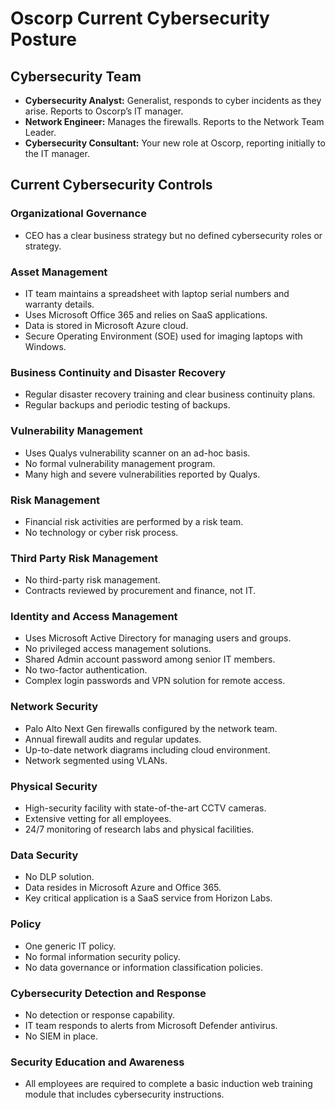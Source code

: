 # Oscorp Current Cybersecurity Posture

## Cybersecurity Team
- **Cybersecurity Analyst:** Generalist, responds to cyber incidents as they arise. Reports to Oscorp’s IT manager.
- **Network Engineer:** Manages the firewalls. Reports to the Network Team Leader.
- **Cybersecurity Consultant:** Your new role at Oscorp, reporting initially to the IT manager.

## Current Cybersecurity Controls

### Organizational Governance
- CEO has a clear business strategy but no defined cybersecurity roles or strategy.

### Asset Management
- IT team maintains a spreadsheet with laptop serial numbers and warranty details.
- Uses Microsoft Office 365 and relies on SaaS applications.
- Data is stored in Microsoft Azure cloud.
- Secure Operating Environment (SOE) used for imaging laptops with Windows.

### Business Continuity and Disaster Recovery
- Regular disaster recovery training and clear business continuity plans.
- Regular backups and periodic testing of backups.

### Vulnerability Management
- Uses Qualys vulnerability scanner on an ad-hoc basis.
- No formal vulnerability management program.
- Many high and severe vulnerabilities reported by Qualys.

### Risk Management
- Financial risk activities are performed by a risk team.
- No technology or cyber risk process.

### Third Party Risk Management
- No third-party risk management.
- Contracts reviewed by procurement and finance, not IT.

### Identity and Access Management
- Uses Microsoft Active Directory for managing users and groups.
- No privileged access management solutions.
- Shared Admin account password among senior IT members.
- No two-factor authentication.
- Complex login passwords and VPN solution for remote access.

### Network Security
- Palo Alto Next Gen firewalls configured by the network team.
- Annual firewall audits and regular updates.
- Up-to-date network diagrams including cloud environment.
- Network segmented using VLANs.

### Physical Security
- High-security facility with state-of-the-art CCTV cameras.
- Extensive vetting for all employees.
- 24/7 monitoring of research labs and physical facilities.

### Data Security
- No DLP solution.
- Data resides in Microsoft Azure and Office 365.
- Key critical application is a SaaS service from Horizon Labs.

### Policy
- One generic IT policy.
- No formal information security policy.
- No data governance or information classification policies.

### Cybersecurity Detection and Response
- No detection or response capability.
- IT team responds to alerts from Microsoft Defender antivirus.
- No SIEM in place.

### Security Education and Awareness
- All employees are required to complete a basic induction web training module that includes cybersecurity instructions.
